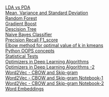 [LDA vs PDA](https://www.youtube.com/watch?v=M4HpyJHPYBY) <br/>
[Mean, Variance and Standard Deviation](https://www.geeksforgeeks.org/mathematics-mean-variance-and-standard-deviation/)  <br/>
[Random Forest](https://www.youtube.com/watch?v=J4Wdy0Wc_xQ) <br/>
[Gradient Boost](https://www.youtube.com/watch?v=3CC4N4z3GJc) <br/>
[Descision Tree](https://www.youtube.com/watch?v=_L39rN6gz7Y) <br/>
[Naive Bayes Classifier](https://www.youtube.com/watch?v=O2L2Uv9pdDA) <br/>
[Precision Recall F1_score](https://medium.com/@mahesh.chavan1997/what-is-precision-recall-f1-score-b65b1965804c) <br/>
[Elbow method for optimal value of k in kmeans](https://www.geeksforgeeks.org/elbow-method-for-optimal-value-of-k-in-kmeans/) <br/>
[Python OOPS concepts](https://www.pythontutorial.net/python-oop/) <br/>
[Statistical Tests](https://www.youtube.com/watch?v=I10q6fjPxJ0) <br/>
[Optimizers in Deep Learning Algorithms](https://www.analyticsvidhya.com/blog/2021/10/a-comprehensive-guide-on-deep-learning-optimizers/) <br/>
[Optimizers in Deep Learning Algorithms -2](https://medium.com/analytics-vidhya/this-blog-post-aims-at-explaining-the-behavior-of-different-algorithms-for-optimizing-gradient-46159a97a8c1) <br/>
[Word2Vec - CBOW and Skip-gram](https://www.youtube.com/watch?v=CsgiVnW401c) <br/>
[Word2Vec - CBOW and Skip-gram Notebook-1](https://neptune.ai/blog/word-embeddings-guide) <br/>
[Word2Vec - CBOW and Skip-gram Notebook-2](https://www.kaggle.com/code/alincijov/nlp-starter-continuous-bag-of-words-cbow) <br/>
[Word Embeddings](https://www.youtube.com/watch?v=mWvnlVw_LiY&list=PL75e0qA87dlG-za8eLI6t0_Pbxafk-cxb&index=5)  <br/>

